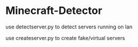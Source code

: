 # Minecraft-Detector
use detectserver.py to detect servers running on lan

use createserver.py to create fake/virtual servers
